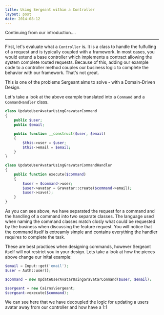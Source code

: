 ```yaml
---
title: Using Sergeant within a Controller
layout: post
date: 2014-08-12
---
```


Continuing from our introduction....


---




First, let's evaluate what a `Controller` is. It is a class to handle the fulfulling of a request and is typically
coupled with a framework. In most cases, you would extend a base controller which implements a contract allowing the
system complete routed requests. Because of this, adding our example code to a controller method couples our business
logic to complete the behavior with our framework. That's not great.

This is one of the problems Sergeant aims to solve - with a Domain-Driven Design.

Let's take a look at the above example translated into a `Command` and a `CommandHandler` class.

```php
class UpdateUserAvatarUsingGravatarCommand
{
    public $user;
    public $email;

    public function __construct($user, $email)
    {
        $this->user = $user;
        $this->email = $email;
    }
}
```

```php
class UpdateUserAvatarUsingGravatarCommandHandler
{
    public function execute($command)
    {
        $user = $command->user;
        $user->avatar = Gravatar::create($command->email);
        $user->save();
    }
}
```

As you can see above, we have separated the request for a command and the handling of a command into two separate
classes. The language used when naming the command classes match closly what could be requested by the business when
discussing the feature request. You will notice that the command itself is extreamly simple and contains everything the
handler requires to complete the task.

These are best practices when designing commands, however Sergeant itself will not restrict you in your design. Lets
take a look at how the pieces above change our inital example:

```php
$email = Input::get('email');
$user = Auth::user();

$command = new UpdateUserAvatarUsingGravatarCommand($user, $email);

$sergeant = new Cairns\Sergeant;
$sergeant->execute($command);
```

We can see here that we have decoupled the logic for updating a users avatar away from our controller and how have a 1:1
